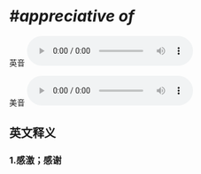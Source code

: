 # ***\#appreciative of*** 
英音
<audio src="./media/appreciative of1_AAC.aac" controls="controls"></audio>

美音
<audio src="./media/appreciative of2_AAC.aac" controls="controls"></audio>



  

英文释义
---
### 1.**感激；感谢**  


